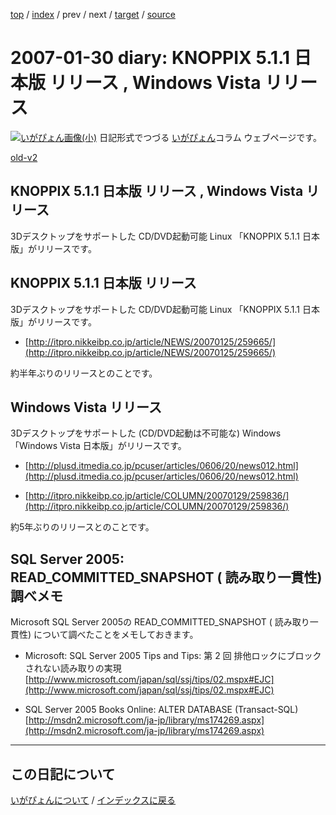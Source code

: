 [top](https://igapyon.github.io/diary/) 
 / [index](https://igapyon.github.io/diary/2007/index.html) 
 / prev 
 / next 
 / [target](https://igapyon.github.io/diary/2007/ig070130.html) 
 / [source](https://github.com/igapyon/diary/blob/gh-pages/2007/ig070130.html.src.md) 

2007-01-30 diary: KNOPPIX 5.1.1 日本版 リリース , Windows Vista リリース
=====================================================================================================
[![いがぴょん画像(小)](https://igapyon.github.io/diary/images/iga200306s.jpg "いがぴょん")](https://igapyon.github.io/diary/memo/memoigapyon.html) 日記形式でつづる [いがぴょん](https://igapyon.github.io/diary/memo/memoigapyon.html)コラム ウェブページです。

[old-v2](ig070130-orig.html)

## KNOPPIX 5.1.1 日本版 リリース , Windows Vista リリース

3Dデスクトップをサポートした CD/DVD起動可能 Linux 「KNOPPIX 5.1.1 日本版」がリリースです。


## KNOPPIX 5.1.1 日本版 リリース

3Dデスクトップをサポートした CD/DVD起動可能 Linux 「KNOPPIX 5.1.1 日本版」がリリースです。

* [http://itpro.nikkeibp.co.jp/article/NEWS/20070125/259665/](http://itpro.nikkeibp.co.jp/article/NEWS/20070125/259665/)

約半年ぶりのリリースとのことです。

## Windows Vista リリース

3Dデスクトップをサポートした (CD/DVD起動は不可能な) Windows 「Windows Vista 日本版」がリリースです。

* [http://plusd.itmedia.co.jp/pcuser/articles/0606/20/news012.html](http://plusd.itmedia.co.jp/pcuser/articles/0606/20/news012.html)
  
* [http://itpro.nikkeibp.co.jp/article/COLUMN/20070129/259836/](http://itpro.nikkeibp.co.jp/article/COLUMN/20070129/259836/)

約5年ぶりのリリースとのことです。

## SQL Server 2005: READ_COMMITTED_SNAPSHOT ( 読み取り一貫性) 調べメモ

Microsoft SQL Server 2005の READ_COMMITTED_SNAPSHOT ( 読み取り一貫性) について調べたことをメモしておきます。

* Microsoft: SQL Server 2005 Tips and Tips: 第 2 回 排他ロックにブロックされない読み取りの実現
  [http://www.microsoft.com/japan/sql/ssj/tips/02.mspx#EJC](http://www.microsoft.com/japan/sql/ssj/tips/02.mspx#EJC)
  
* SQL Server 2005 Books Online: ALTER DATABASE (Transact-SQL)
  [http://msdn2.microsoft.com/ja-jp/library/ms174269.aspx](http://msdn2.microsoft.com/ja-jp/library/ms174269.aspx)


----------------------------------------------------------------------------------------------------

## この日記について
[いがぴょんについて](https://igapyon.github.io/diary/memo/memoigapyon.html) / [インデックスに戻る](https://igapyon.github.io/diary/idxall.html)
